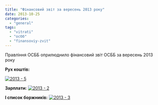 ```yaml
---
title: "Фінансовий звіт за вересень 2013 року"
date: 2013-10-25
categories: 
  - "general"
tags: 
  - "vitrati"
  - "осбб"
  - "finansoviy-zvit"
---
```


Правління ОСББ оприлюднило фінансовий звіт ОСББ за вересень 2013 року

**Рух коштів:**

[![2013 - 5](http://shevchenko4a.brovary.org/wp-content/uploads/2013/10/2013-5.jpg)](http://shevchenko4a.brovary.org/wp-content/uploads/2013/10/2013-5.jpg)

**Зарплати:** [![2013 - 2](http://shevchenko4a.brovary.org/wp-content/uploads/2013/10/2013-2.jpg)](http://shevchenko4a.brovary.org/wp-content/uploads/2013/10/2013-2.jpg)

**І список боржників:** [![2013 - 3](http://shevchenko4a.brovary.org/wp-content/uploads/2013/10/2013-3-944x1024.jpg)](http://shevchenko4a.brovary.org/wp-content/uploads/2013/10/2013-3.jpg)
